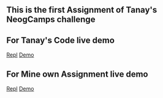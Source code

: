 ## This is the first Assignment of Tanay's NeogCamps challenge

## For Tanay's Code live demo

[Repl](https://repl.it/@killcodeX/KnottyMassiveRom#index.js)
[Demo](https://repl.it/@killcodeX/KnottyMassiveRom?embed=1&outup=1#index.js)


## For Mine own Assignment live demo

[Repl](https://repl.it/@killcodeX/KnottyMassiveRom#index.js)
[Demo](https://repl.it/@killcodeX/KnottyMassiveRom?embed=1&outup=1#index.js) 